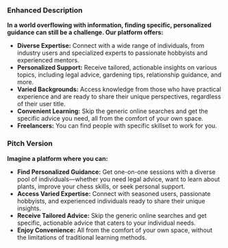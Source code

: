 ### Enhanced Description

**In a world overflowing with information, finding specific, personalized guidance can still be a challenge. Our platform offers:**

-   **Diverse Expertise:** Connect with a wide range of individuals, from industry users and specialized experts to passionate hobbyists and experienced mentors.
-   **Personalized Support:** Receive tailored, actionable insights on various topics, including legal advice, gardening tips, relationship guidance, and more.
-   **Varied Backgrounds:** Access knowledge from those who have practical experience and are ready to share their unique perspectives, regardless of their user title.
-   **Convenient Learning:** Skip the generic online searches and get the specific advice you need, all from the comfort of your own space.
-   **Freelancers:** You can find people with specific skillset to work for you.

### Pitch Version

**Imagine a platform where you can:**

-   **Find Personalized Guidance:** Get one-on-one sessions with a diverse pool of individuals—whether you need legal advice, want to learn about plants, improve your chess skills, or seek personal support.
-   **Access Varied Expertise:** Connect with seasoned users, passionate hobbyists, and experienced individuals ready to share their unique insights.
-   **Receive Tailored Advice:** Skip the generic online searches and get specific, actionable advice that caters to your individual needs.
-   **Enjoy Convenience:** All from the comfort of your own space, without the limitations of traditional learning methods.
